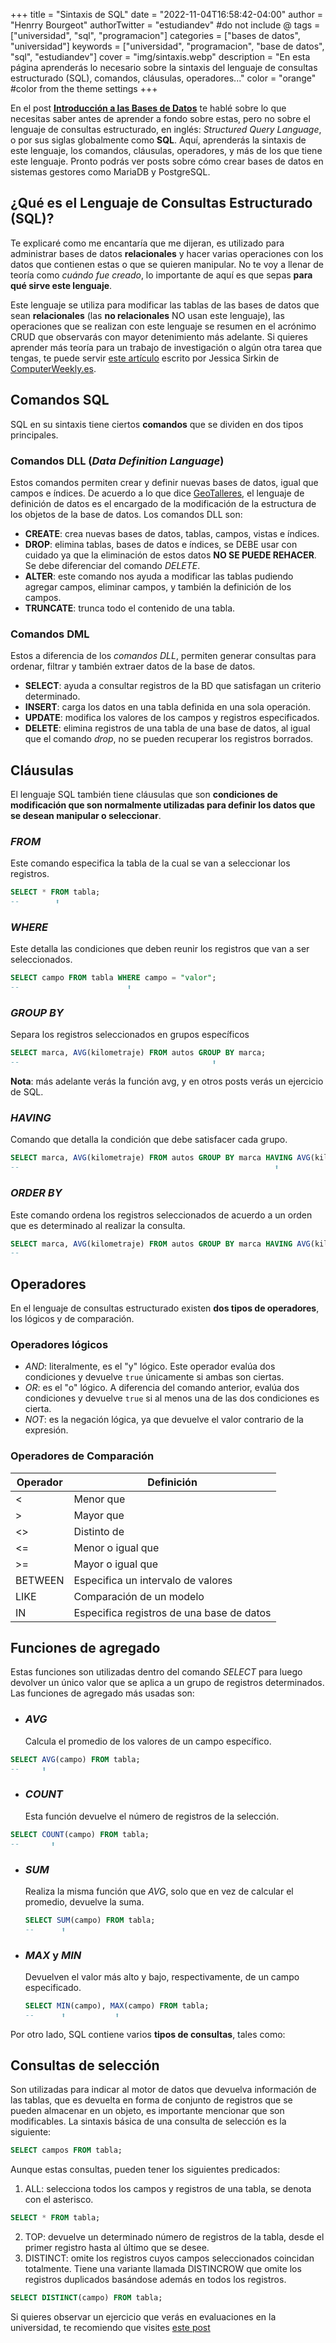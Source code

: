 +++
title = "Sintaxis de SQL"
date = "2022-11-04T16:58:42-04:00"
author = "Henrry Bourgeot"
authorTwitter = "estudiandev" #do not include @
tags = ["universidad", "sql", "programacion"]
categories = ["bases de datos", "universidad"]
keywords = ["universidad", "programacion", "base de datos", "sql", "estudiandev"]
cover = "img/sintaxis.webp"
description = "En esta página aprenderás lo necesario sobre la sintaxis del lenguaje de consultas estructurado (SQL), comandos, cláusulas, operadores..."
color = "orange" #color from the theme settings
+++

En el post [**Introducción a las Bases de Datos**](/introduccion-a-las-bases-de-datos) te hablé sobre lo que necesitas saber antes de aprender a fondo sobre estas, pero no sobre el lenguaje de consultas estructurado, en inglés: _Structured Query Language_, o por sus siglas globalmente como **SQL**. Aquí, aprenderás la sintaxis de este lenguaje, los comandos, cláusulas, operadores, y más de los que tiene este lenguaje. Pronto podrás ver posts sobre cómo crear bases de datos en sistemas gestores como MariaDB y PostgreSQL.

## ¿Qué es el Lenguaje de Consultas Estructurado (SQL)?

Te explicaré como me encantaría que me dijeran, es utilizado para administrar bases de datos **relacionales** y hacer varias operaciones con los datos que contienen estas o que se quieren manipular. No te voy a llenar de teoría como _cuándo fue creado_, lo importante de aquí es que sepas **para qué sirve este lenguaje**.

Este lenguaje se utiliza para modificar las tablas de las bases de datos que sean **relacionales** (las **no relacionales** NO usan este lenguaje), las operaciones que se realizan con este lenguaje se resumen en el acrónimo CRUD que observarás con mayor detenimiento más adelante. Si quieres aprender más teoría para un trabajo de investigación o algún otra tarea que tengas, te puede servir [este artículo](https://www.computerweekly.com/es/definicion/SQL-Structured-Query-Language-o-Lenguaje-de-consultas-estructuradas#:~:text=El%20lenguaje%20de%20consultas%20estructuradas,con%20los%20datos%20que%20contienen.) escrito por Jessica Sirkin de [ComputerWeekly.es](https://computerweekly.com).

## Comandos SQL

SQL en su sintaxis tiene ciertos **comandos** que se dividen en dos tipos principales.

### Comandos DLL (_Data Definition Language_)

Estos comandos permiten crear y definir nuevas bases de datos, igual que campos e índices. De acuerdo a lo que dice [GeoTalleres](https://geotalleres.readthedocs.io/es/latest/conceptos-sql/conceptos_sql.html), el lenguaje de definición de datos es el encargado de la modificación de la estructura de los objetos de la base de datos. Los comandos DLL son:

- **CREATE**: crea nuevas bases de datos, tablas, campos, vistas e índices.
- **DROP**: elimina tablas, bases de datos e índices, se DEBE usar con cuidado ya que la eliminación de estos datos **NO SE PUEDE REHACER**. Se debe diferenciar del comando _DELETE_.
- **ALTER**: este comando nos ayuda a modificar las tablas pudiendo agregar campos, eliminar campos, y también la definición de los campos.
- **TRUNCATE**: trunca todo el contenido de una tabla.

### Comandos DML

Estos a diferencia de los _comandos DLL_, permiten generar consultas para ordenar, filtrar y también extraer datos de la base de datos.

- **SELECT**: ayuda a consultar registros de la BD que satisfagan un criterio determinado.
- **INSERT**: carga los datos en una tabla definida en una sola operación.
- **UPDATE**: modifica los valores de los campos y registros especificados.
- **DELETE**: elimina registros de una tabla de una base de datos, al igual que el comando _drop_, no se pueden recuperar los registros borrados.

## Cláusulas

El lenguaje SQL también tiene cláusulas que son **condiciones de modificación que son normalmente utilizadas para definir los datos que se desean manipular o seleccionar**.

### _FROM_

Este comando especifica la tabla de la cual se van a seleccionar los registros.

```sql
SELECT * FROM tabla;
--        ⬆
```

### _WHERE_

Este detalla las condiciones que deben reunir los registros que van a ser seleccionados.

```sql
SELECT campo FROM tabla WHERE campo = "valor";
--                        ⬆
```

### _GROUP BY_

Separa los registros seleccionados en grupos específicos

```sql
SELECT marca, AVG(kilometraje) FROM autos GROUP BY marca;
--                                           ⬆
```

**Nota**: más adelante verás la función avg, y en otros posts verás un ejercicio de SQL.

### _HAVING_

Comando que detalla la condición que debe satisfacer cada grupo.

```sql
SELECT marca, AVG(kilometraje) FROM autos GROUP BY marca HAVING AVG(kilometraje) < 50000;
--                                                         ⬆
```

### _ORDER BY_

Este comando ordena los registros seleccionados de acuerdo a un orden que es determinado al realizar la consulta.

```sql
SELECT marca, AVG(kilometraje) FROM autos GROUP BY marca HAVING AVG(kilometraje) < 50000 ORDER BY AVG(kilometraje) ASC | DESC;
--                                                                                            ⬆
```

## Operadores

En el lenguaje de consultas estructurado existen **dos tipos de operadores**, los lógicos y de comparación.

### Operadores lógicos

- _AND_: literalmente, es el "y" lógico. Este operador evalúa dos condiciones y devuelve `true` únicamente si ambas son ciertas.
- _OR_: es el "o" lógico. A diferencia del comando anterior, evalúa dos condiciones y devuelve `true` si al menos una de las dos condiciones es cierta.
- _NOT_: es la negación lógica, ya que devuelve el valor contrario de la expresión.

### Operadores de Comparación

| Operador | Definición                                |
| -------- | ----------------------------------------- |
| <        | Menor que                                 |
| >        | Mayor que                                 |
| <>       | Distinto de                               |
| <=       | Menor o igual que                         |
| >=       | Mayor o igual que                         |
| BETWEEN  | Especifica un intervalo de valores        |
| LIKE     | Comparación de un modelo                  |
| IN       | Especifica registros de una base de datos |

## Funciones de agregado

Estas funciones son utilizadas dentro del comando _SELECT_ para luego devolver un único valor que se aplica a un grupo de registros determinados. Las funciones de agregado más usadas son:

- ### _AVG_
  Calcula el promedio de los valores de un campo específico.

```sql
SELECT AVG(campo) FROM tabla;
--     ⬆
```

- ### _COUNT_
  Esta función devuelve el número de registros de la selección.

```sql
SELECT COUNT(campo) FROM tabla;
--       ⬆
```

- ### _SUM_

  Realiza la misma función que _AVG_, solo que en vez de calcular el promedio, devuelve la suma.

  ```sql
  SELECT SUM(campo) FROM tabla;
  --      ⬆
  ```

- ### _MAX_ y _MIN_
  Devuelven el valor más alto y bajo, respectivamente, de un campo especificado.
  ```sql
  SELECT MIN(campo), MAX(campo) FROM tabla;
  --      ⬆           ⬆
  ```

Por otro lado, SQL contiene varios **tipos de consultas**, tales como:

## Consultas de selección

Son utilizadas para indicar al motor de datos que devuelva información de las tablas, que es devuelta en forma de conjunto de registros que se pueden almacenar en un objeto, es importante mencionar que son modificables. La sintaxis básica de una consulta de selección es la siguiente:

```sql
SELECT campos FROM tabla;
```

Aunque estas consultas, pueden tener los siguientes predicados:

1. ALL: selecciona todos los campos y registros de una tabla, se denota con el asterisco.

```sql
SELECT * FROM tabla;
```

2. TOP: devuelve un determinado número de registros de la tabla, desde el primer registro hasta al último que se desee.
3. DISTINCT: omite los registros cuyos campos seleccionados coincidan totalmente. Tiene una variante llamada DISTINCROW que omite los registros duplicados basándose además en todos los registros.

```sql
SELECT DISTINCT(campo) FROM tabla;
```

Si quieres observar un ejercicio que verás en evaluaciones en la universidad, te recomiendo que visites [este post](/ejercicio-de-bases-de-datos)
